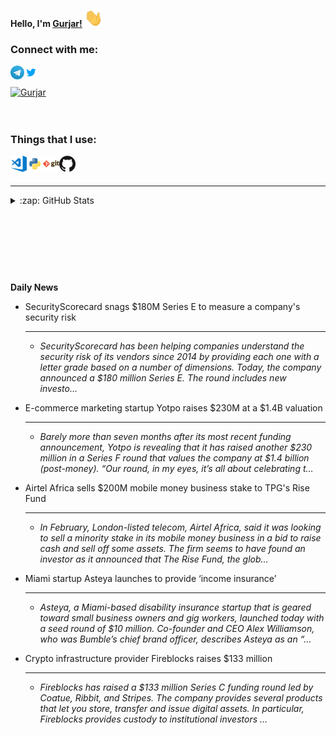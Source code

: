 #### Hello, I'm [Gurjar!](https://GurjarKing.github.io) <img src="https://raw.githubusercontent.com/ABSphreak/ABSphreak/master/gifs/Hi.gif" width="30px"></h2>


### Connect with me:

[<img align="left" alt="Gurjar | Telegram" width="22px" src="https://raw.githubusercontent.com/github/explore/80688e429a7d4ef2fca1e82350fe8e3517d3494d/topics/telegram/telegram.png" />][Telegram]
[<img align="left" alt="Gurjar | Twitter" width="22px" src="https://raw.githubusercontent.com/github/explore/80688e429a7d4ef2fca1e82350fe8e3517d3494d/topics/twitter/twitter.png" />][Twitter]
<br >
<br >
<a href="https://github.com/GurjarKing"><img src="https://komarev.com/ghpvc/?username=GurjarKing" alt="Gurjar" /></a> <br />
<br />
<br />
<!-- <br >

![](https://visitor-badge.glitch.me/badge?page_id=GurjarKing)

<br /> -->

### Things that I use:

[<img align="left" alt="Visual Studio Code" width="26px" src="https://raw.githubusercontent.com/github/explore/80688e429a7d4ef2fca1e82350fe8e3517d3494d/topics/visual-studio-code/visual-studio-code.png" />][VSCode]
[<img align="left" alt="Python" width="26px" src="https://raw.githubusercontent.com/github/explore/80688e429a7d4ef2fca1e82350fe8e3517d3494d/topics/python/python.png" />][Python]
[<img align="left" alt="Git" width="26px" src="https://raw.githubusercontent.com/github/explore/80688e429a7d4ef2fca1e82350fe8e3517d3494d/topics/git/git.png" />][Git]
[<img align="left" alt="GitHub" width="26px" src="https://raw.githubusercontent.com/github/explore/78df643247d429f6cc873026c0622819ad797942/topics/github/github.png" />][Github]

<br />
<br />

---
<details>
  <summary>:zap: GitHub Stats</summary>

<img align="left" alt="Gurjar's Github Stats" src="https://github-readme-stats.vercel.app/api?username=GurjarKing&show_icons=true&hide_border=true&count_private=true&include_all_commit=true&theme=algolia" />

</details>

<!-- ### 🔔 My latest tweet
<a href="https://twitter.com/Gurjar_King43" target="_blank">
	<img src="https://github.com/GurjarKing/GurjarKing/raw/master/tweet.png" width="70%" align="center" alt="Click to view on Twitter" title="My latest tweet, as an image"/>
</a> -->
<br>

<pre>

</pre>

<!-- **Quote of the hour:**

{qoth}

~ {qoth_author}
<pre>

</pre> -->
<br>
<pre>


</pre>
<strong>Daily News</strong>
  
  - SecurityScorecard snags $180M Series E to measure a company's security risk
     <hr/>
     
      - *SecurityScorecard has been helping companies understand the security risk of its vendors since 2014 by providing each one with a letter grade based on a number of dimensions. Today, the company announced a $180 million Series E. The round includes new investo…*
     
  - E-commerce marketing startup Yotpo raises $230M at a $1.4B valuation
      <hr/>
      
      - *Barely more than seven months after its most recent funding announcement, Yotpo is revealing that it has raised another $230 million in a Series F round that values the company at $1.4 billion (post-money). “Our round, in my eyes, it’s all about celebrating t…*
      
  - Airtel Africa sells $200M mobile money business stake to TPG's Rise Fund
      <hr/>
      
      - *In February, London-listed telecom, Airtel Africa, said it was looking to sell a minority stake in its mobile money business in a bid to raise cash and sell off some assets. The firm seems to have found an investor as it announced that The Rise Fund, the glob…*
      
  - Miami startup Asteya launches to provide ‘income insurance’
      <hr/>
      
      - *Asteya, a Miami-based disability insurance startup that is geared toward small business owners and gig workers, launched today with a seed round of $10 million. Co-founder and CEO Alex Williamson, who was Bumble’s chief brand officer, describes Asteya as an “…*
       
  - Crypto infrastructure provider Fireblocks raises $133 million
      <hr/>
       
       - *Fireblocks has raised a $133 million Series C funding round led by Coatue, Ribbit, and Stripes. The company provides several products that let you store, transfer and issue digital assets. In particular, Fireblocks provides custody to institutional investors …*
      

<br />

[VSCode]: https://code.visualstudio.com/
[Python]: https://www.python.org/
[Git]: https://git-scm.com/
[Github]: https://github.com/
[Telegram]: https://t.me/Gurjar_King/
[Twitter]: https://twitter.com/Gurjar_King43/
